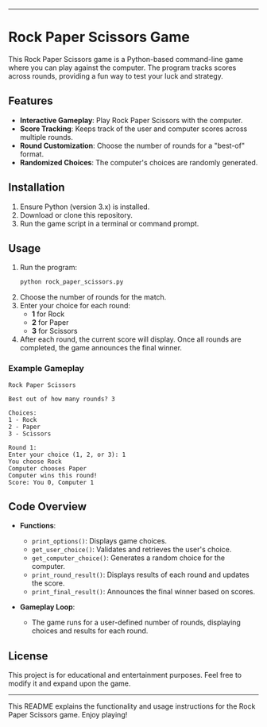 

---

# Rock Paper Scissors Game

This Rock Paper Scissors game is a Python-based command-line game where you can play against the computer. The program tracks scores across rounds, providing a fun way to test your luck and strategy.

## Features
- **Interactive Gameplay**: Play Rock Paper Scissors with the computer.
- **Score Tracking**: Keeps track of the user and computer scores across multiple rounds.
- **Round Customization**: Choose the number of rounds for a "best-of" format.
- **Randomized Choices**: The computer's choices are randomly generated.

## Installation
1. Ensure Python (version 3.x) is installed.
2. Download or clone this repository.
3. Run the game script in a terminal or command prompt.

## Usage
1. Run the program:
   ```bash
   python rock_paper_scissors.py
   ```
2. Choose the number of rounds for the match.
3. Enter your choice for each round:
   - **1** for Rock
   - **2** for Paper
   - **3** for Scissors
4. After each round, the current score will display. Once all rounds are completed, the game announces the final winner.

### Example Gameplay
```plaintext
Rock Paper Scissors

Best out of how many rounds? 3

Choices:
1 - Rock
2 - Paper
3 - Scissors

Round 1:
Enter your choice (1, 2, or 3): 1
You choose Rock
Computer chooses Paper
Computer wins this round!
Score: You 0, Computer 1
```

## Code Overview

- **Functions**:
  - `print_options()`: Displays game choices.
  - `get_user_choice()`: Validates and retrieves the user's choice.
  - `get_computer_choice()`: Generates a random choice for the computer.
  - `print_round_result()`: Displays results of each round and updates the score.
  - `print_final_result()`: Announces the final winner based on scores.

- **Gameplay Loop**:
  - The game runs for a user-defined number of rounds, displaying choices and results for each round.

## License
This project is for educational and entertainment purposes. Feel free to modify it and expand upon the game.

---

This README explains the functionality and usage instructions for the Rock Paper Scissors game. Enjoy playing!
